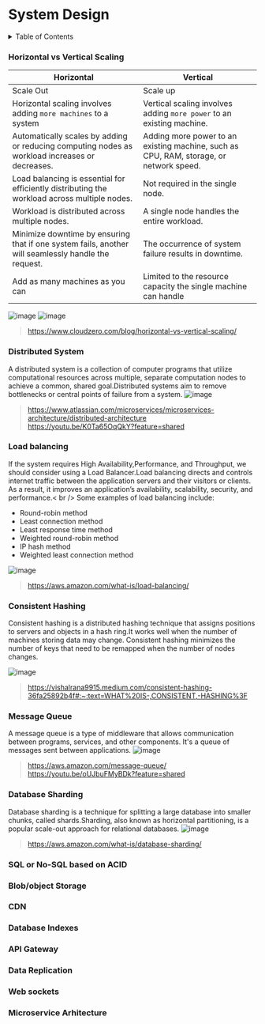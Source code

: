 # System Design
<details>
<summary>
  Table of Contents
</summary>

 
</details>

### Horizontal vs Vertical Scaling
 | Horizontal | Vertical |
| ------------- | ------------- |
|Scale Out|Scale up|
|Horizontal scaling involves adding `more machines` to a system|Vertical scaling involves adding `more power` to an existing machine.|
|Automatically scales by adding or reducing computing nodes as workload increases or decreases.|Adding more power to an existing machine, such as CPU, RAM, storage, or network speed.|
|Load balancing is essential for efficiently distributing the workload across multiple nodes.|Not required in the single node.|
|Workload is distributed across multiple nodes.|A single node handles the entire workload.|
|Minimize downtime by ensuring that if one system fails, another will seamlessly handle the request.| The occurrence of system failure results in downtime.|
|Add as many machines as you can|Limited to the resource capacity the single machine can handle|

![image](https://github.com/dhananjaya-poojari/Interview-preparation/assets/77887564/014bd462-a886-4e99-8663-0bc49b26d6d7)
![image](https://github.com/dhananjaya-poojari/Interview-preparation/assets/77887564/22b8fa9e-612f-451d-ae71-83b1f7e9101b)
> https://www.cloudzero.com/blog/horizontal-vs-vertical-scaling/
### Distributed System
A distributed system is a collection of computer programs that utilize computational resources across multiple, separate computation nodes to achieve a common, shared goal.Distributed systems aim to remove bottlenecks or central points of failure from a system.
![image](https://github.com/dhananjaya-poojari/Interview-preparation/assets/77887564/ec12fd07-5858-4ca4-bd11-2aae3eb611cb)
> https://www.atlassian.com/microservices/microservices-architecture/distributed-architecture <br />
> https://youtu.be/K0Ta65OqQkY?feature=shared
### Load balancing
If the system requires High Availability,Performance, and Throughput, we should consider using a Load Balancer.Load balancing directs and controls internet traffic between the application servers and their visitors or clients. As a result, it improves an application’s availability, scalability, security, and performance.< br />
Some examples of load balancing include: 
- Round-robin method
- Least connection method
- Least response time method
- Weighted round-robin method
- IP hash method
- Weighted least connection method

![image](https://github.com/dhananjaya-poojari/Interview-preparation/assets/77887564/38757066-2857-41ba-afd7-dd872c22b84e)
> https://aws.amazon.com/what-is/load-balancing/
### Consistent Hashing
Consistent hashing is a distributed hashing technique that assigns positions to servers and objects in a hash ring.It works well when the number of machines storing data may change. Consistent hashing minimizes the number of keys that need to be remapped when the number of nodes changes.

![image](https://github.com/dhananjaya-poojari/Interview-preparation/assets/77887564/7cb7d3bb-995b-4622-90f8-803378db9faf)
> https://vishalrana9915.medium.com/consistent-hashing-36fa25892b4f#:~:text=WHAT%20IS-,CONSISTENT,-HASHING%3F
### Message Queue
A message queue is a type of middleware that allows communication between programs, services, and other components. It's a queue of messages sent between applications. 
![image](https://github.com/dhananjaya-poojari/Interview-preparation/assets/77887564/94fab944-d05b-410e-95d1-4ce5ad87beb7)
> https://aws.amazon.com/message-queue/ <br />
> https://youtu.be/oUJbuFMyBDk?feature=shared
### Database Sharding
Database sharding is a technique for splitting a large database into smaller chunks, called shards.Sharding, also known as horizontal partitioning, is a popular scale-out approach for relational databases.
![image](https://github.com/dhananjaya-poojari/Interview-preparation/assets/77887564/c8f95167-b970-4f78-bfbd-7e3165a41348)
> https://aws.amazon.com/what-is/database-sharding/
### SQL or No-SQL based on ACID 
### Blob/object Storage
### CDN
### Database Indexes
### API Gateway
### Data Replication
### Web sockets
### Microservice Arhitecture
